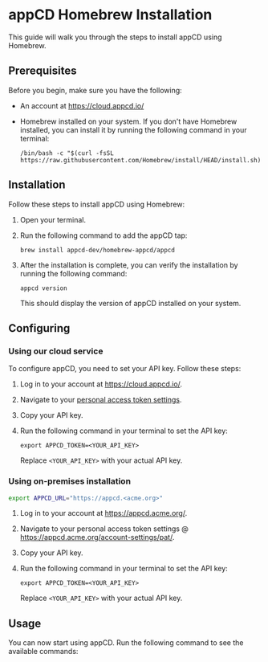 # appCD Homebrew Installation

This guide will walk you through the steps to install appCD using Homebrew.

## Prerequisites

Before you begin, make sure you have the following:

- An account at <https://cloud.appcd.io/>
- Homebrew installed on your system. If you don't have Homebrew installed, you can install it by running the following command in your terminal:

    ```shell
    /bin/bash -c "$(curl -fsSL https://raw.githubusercontent.com/Homebrew/install/HEAD/install.sh)"
    ```

## Installation

Follow these steps to install appCD using Homebrew:

1. Open your terminal.

2. Run the following command to add the appCD tap:

     ```shell
     brew install appcd-dev/homebrew-appcd/appcd
     ```

3. After the installation is complete, you can verify the installation by running the following command:

     ```shell
     appcd version
     ```

     This should display the version of appCD installed on your system.

## Configuring

### Using our cloud service

To configure appCD, you need to set your API key. Follow these steps:

1. Log in to your account at <https://cloud.appcd.io/>.

2. Navigate to your [personal access token settings](https://cloud.appcd.io/account-settings/pat/).

3. Copy your API key.

4. Run the following command in your terminal to set the API key:

     ```shell
     export APPCD_TOKEN=<YOUR_API_KEY>
     ```

     Replace `<YOUR_API_KEY>` with your actual API key.

### Using on-premises installation

```sh
export APPCD_URL="https://appcd.<acme.org>"
```

1. Log in to your account at <https://appcd.acme.org/>.

2. Navigate to your personal access token settings @ <https://appcd.acme.org/account-settings/pat/>.

3. Copy your API key.

4. Run the following command in your terminal to set the API key:

     ```shell
     export APPCD_TOKEN=<YOUR_API_KEY>
     ```

     Replace `<YOUR_API_KEY>` with your actual API key.

## Usage

You can now start using appCD. Run the following command to see the available commands:
